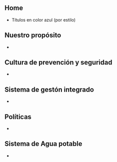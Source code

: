 ## Home
* Títulos en color azul (por estilo)

## Nuestro propósito
* 

## Cultura de prevención y seguridad
* 

## Sistema de gestón integrado
* 

## Políticas
* 

## Sistema de Agua potable
* 

## 